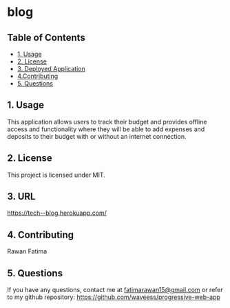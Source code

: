 # blog
## Table of Contents
 
 * [1. Usage](#1-usage)
 * [2. License](#2-license)
 * [3. Deployed Application](#3-url)
 * [4.Contributing](#4-contributing)
 * [5. Questions](#5-questions)
 

## 1. Usage
 This application allows users to track their budget and provides offline access and functionality where they will be able to add expenses and deposits to their budget with or without an internet connection.

##  2. License

This project is licensed under MIT.

## 3. URL

https://tech--blog.herokuapp.com/

## 4. Contributing
Rawan Fatima

##  5. Questions
If you have any questions, contact me at fatimarawan15@gmail.com or refer to my github repository: https://github.com/waveess/progressive-web-app
